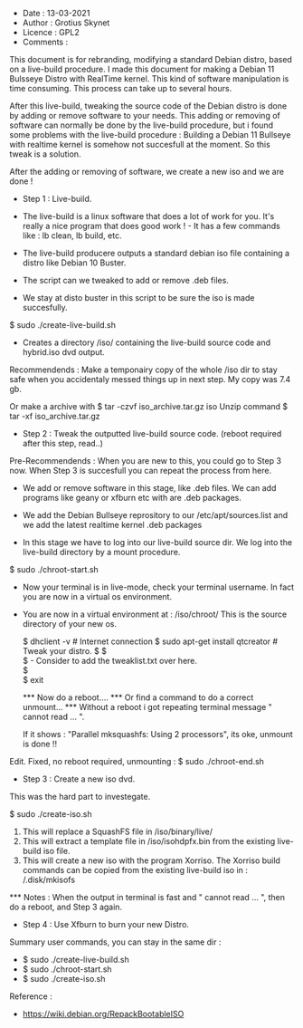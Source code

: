 
- Date 		:	13-03-2021
- Author 	: 	Grotius Skynet
- Licence 	: 	GPL2
- Comments	:	 

This document is for rebranding, modifying a standard Debian distro, based on a live-build procedure.
I made this document for making a Debian 11 Bulsseye Distro with RealTime kernel.
This kind of software manipulation is time consuming. This process can take up to several hours.

After this live-build, tweaking the source code of the Debian distro is done by adding or remove software to your needs.
This adding or removing of software can normally be done by the live-build procedure, but i found some problems with
the live-build procedure : Building a Debian 11 Bullseye with realtime kernel is somehow not succesfull at the moment.
So this tweak is a solution. 

After the adding or removing of software, we create a new iso and we are done !


- Step 1 : Live-build.

- The live-build is a linux software that does a lot of work for you. It's really a nice program that does good work !
	   - It has a few commands like : lb clean, lb build, etc.
- The live-build producere outputs a standard debian iso file containing a distro like Debian 10 Buster.
- The script can we tweaked to add or remove .deb files.
- We stay at disto buster in this script to be sure the iso is made succesfully.

$ sudo ./create-live-build.sh

- Creates a directory /iso/ containing the live-build source code and hybrid.iso dvd output.

Recommendends : Make a temponairy copy of the whole /iso dir to stay safe when you accidentaly messed things up in next step.
My copy was 7.4 gb.

Or make a archive with 	$ tar -czvf iso_archive.tar.gz iso
Unzip command 			$ tar -xf iso_archive.tar.gz
	
	
- Step 2 : Tweak the outputted live-build source code. (reboot required after this step, read..)

Pre-Recommendends : When you are new to this, you could go to Step 3 now. When Step 3 is succesfull you can repeat the process from here.

- We add or remove software in this stage, like .deb files. We can add programs like geany or xfburn etc with are .deb packages.
- We add the Debian Bullseye reprository to our /etc/apt/sources.list and we add the latest realtime kernel .deb packages

- In this stage we have to log into our live-build source dir. We log into the live-build directory by a mount procedure.

$ sudo ./chroot-start.sh

- Now your terminal is in live-mode, check your terminal username. In fact you are now in a virtual os environment. 
- You are now in a virtual environment at : /iso/chroot/ This is the source directory of your new os.

	 $ dhclient -v 						# Internet connection
	 $ sudo apt-get install qtcreator  	# Tweak your distro.
	 $ 
	 $   
	 $ - Consider to add the tweaklist.txt over here.  
	 $    
	 $ exit

	 *** Now do a reboot....
	 *** Or find a command to do a correct unmount...
	 *** Without a reboot i got repeating terminal message " cannot read ... ". 

	 If it shows : "Parallel mksquashfs: Using 2 processors", its oke, unmount is done !!

Edit. Fixed, no reboot required, unmounting : $ sudo ./chroot-end.sh
	
- Step 3 : Create a new iso dvd.	
	
This was the hard part to investegate.

$ sudo ./create-iso.sh

1. This will replace a SquashFS file in /iso/binary/live/
2. This will extract a template file in /iso/isohdpfx.bin from the existing live-build iso file.
3. This will create a new iso with the program Xorriso. The Xorriso build commands can be copied from the existing live-build iso in : /.disk/mkisofs


*** Notes : When the output in terminal is fast and " cannot read ... ", then do a reboot, and Step 3 again.


		
- Step 4 : Use Xfburn to burn your new Distro.
	

Summary user commands, you can stay in the same dir :

- $ sudo ./create-live-build.sh
- $ sudo ./chroot-start.sh
- $ sudo ./create-iso.sh


Reference :
- https://wiki.debian.org/RepackBootableISO









